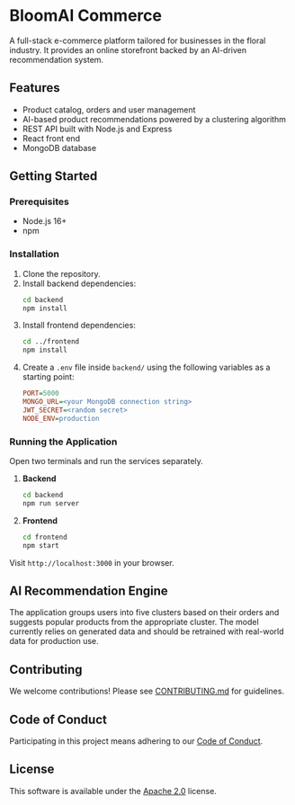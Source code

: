 # BloomAI Commerce

A full-stack e-commerce platform tailored for businesses in the floral industry. It provides an online storefront backed by an AI-driven recommendation system.

## Features
- Product catalog, orders and user management
- AI-based product recommendations powered by a clustering algorithm
- REST API built with Node.js and Express
- React front end
- MongoDB database

## Getting Started

### Prerequisites
- Node.js 16+
- npm

### Installation
1. Clone the repository.
2. Install backend dependencies:
   ```bash
   cd backend
   npm install
   ```
3. Install frontend dependencies:
   ```bash
   cd ../frontend
   npm install
   ```
4. Create a `.env` file inside `backend/` using the following variables as a starting point:
   ```ini
   PORT=5000
   MONGO_URL=<your MongoDB connection string>
   JWT_SECRET=<random secret>
   NODE_ENV=production
   ```

### Running the Application
Open two terminals and run the services separately.

1. **Backend**
   ```bash
   cd backend
   npm run server
   ```
2. **Frontend**
   ```bash
   cd frontend
   npm start
   ```

Visit `http://localhost:3000` in your browser.

## AI Recommendation Engine
The application groups users into five clusters based on their orders and suggests popular products from the appropriate cluster. The model currently relies on generated data and should be retrained with real-world data for production use.

## Contributing
We welcome contributions! Please see [CONTRIBUTING.md](CONTRIBUTING.md) for guidelines.

## Code of Conduct
Participating in this project means adhering to our [Code of Conduct](CODE_OF_CONDUCT.md).

## License
This software is available under the [Apache 2.0](LICENSE) license.
